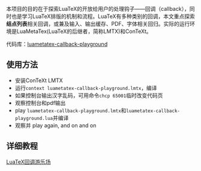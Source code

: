 本项目的目的在于探索LuaTeX的开放给用户的处理钩子——回调（callback），同时也是学习LuaTeX排版的机制和流程。LuaTeX有多种类别的回调，本文重点探索**结点列表**相关回调，或兼及输入、输出缓存、PDF、字体相关回归。实际的运行环境是LuaMetaTex(LuaTeX的后继者，简称LMTX)和ConTeXt。

代码库：[luametatex-callback-playground](https://github.com/Fusyong/luametatex-callback-playground)

## 使用方法

* 安装ConTeXt LMTX
* 运行`context luametatex-callback-playground.lmtx`，编译
* 如果控制台输出汉字乱码，可用命令`chcp 65001`临时改变代码页
* 观察控制台和pdf输出
* play `luametatex-callback-playground.lmtx`和`luametatex-callback-playground.lua`并编译
* 观察并 play again, and on and on

## 详细教程

[ LuaTeX回调游乐场](https://blog.xiiigame.com/2022-02-23-luametatex-callback-playground/)

